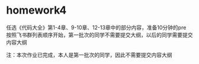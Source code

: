 # homework4
任选《代码大全》第1-4章、9-10章、12-13章中的部分内容，准备10分钟的pre<br>
按照飞书群列表顺序开始，第一批次的同学不需要提交大纲，以后的同学需要提交内容大纲

注：本次作业已完成，本人是第一批次的同学，因此不需要提交内容大纲

